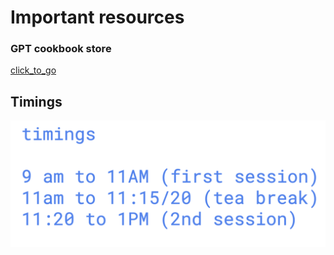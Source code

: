 # Important resources 

### GPT cookbook store 

[click_to_go](https://cookbook.openai.com/)

## Timings 

<img src="time.png">